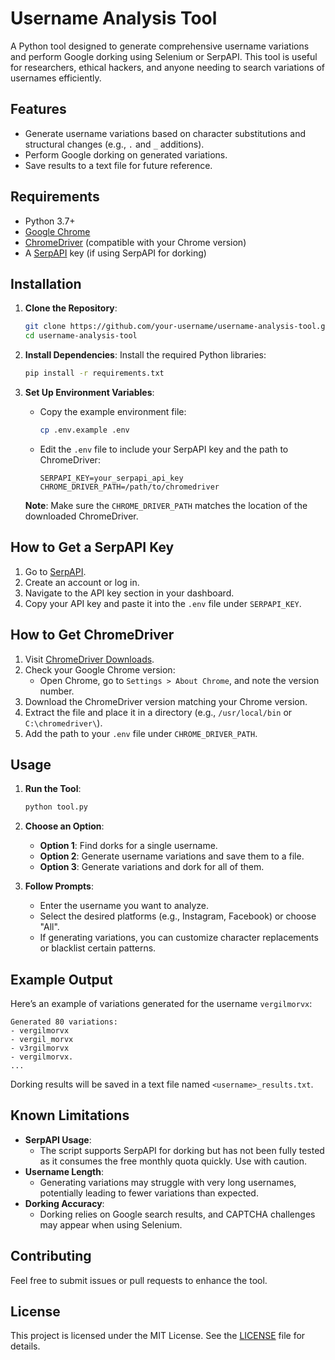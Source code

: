 # Username Analysis Tool

A Python tool designed to generate comprehensive username variations and perform Google dorking using Selenium or SerpAPI. This tool is useful for researchers, ethical hackers, and anyone needing to search variations of usernames efficiently.

## Features
- Generate username variations based on character substitutions and structural changes (e.g., `.` and `_` additions).
- Perform Google dorking on generated variations.
- Save results to a text file for future reference.

## Requirements
- Python 3.7+
- [Google Chrome](https://www.google.com/chrome/)
- [ChromeDriver](https://googlechromelabs.github.io/chrome-for-testing/) (compatible with your Chrome version)
- A [SerpAPI](https://serpapi.com/) key (if using SerpAPI for dorking)

## Installation

1. **Clone the Repository**:
   ```bash
   git clone https://github.com/your-username/username-analysis-tool.git
   cd username-analysis-tool
   ```

2. **Install Dependencies**:
   Install the required Python libraries:
   ```bash
   pip install -r requirements.txt
   ```

3. **Set Up Environment Variables**:
   - Copy the example environment file:
     ```bash
     cp .env.example .env
     ```
   - Edit the `.env` file to include your SerpAPI key and the path to ChromeDriver:
     ```env
     SERPAPI_KEY=your_serpapi_api_key
     CHROME_DRIVER_PATH=/path/to/chromedriver
     ```

   **Note**: Make sure the `CHROME_DRIVER_PATH` matches the location of the downloaded ChromeDriver.

## How to Get a SerpAPI Key
1. Go to [SerpAPI](https://serpapi.com/).
2. Create an account or log in.
3. Navigate to the API key section in your dashboard.
4. Copy your API key and paste it into the `.env` file under `SERPAPI_KEY`.

## How to Get ChromeDriver
1. Visit [ChromeDriver Downloads](https://googlechromelabs.github.io/chrome-for-testing/).
2. Check your Google Chrome version:
   - Open Chrome, go to `Settings > About Chrome`, and note the version number.
3. Download the ChromeDriver version matching your Chrome version.
4. Extract the file and place it in a directory (e.g., `/usr/local/bin` or `C:\chromedriver\`).
5. Add the path to your `.env` file under `CHROME_DRIVER_PATH`.

## Usage

1. **Run the Tool**:
   ```bash
   python tool.py
   ```

2. **Choose an Option**:
   - **Option 1**: Find dorks for a single username.
   - **Option 2**: Generate username variations and save them to a file.
   - **Option 3**: Generate variations and dork for all of them.

3. **Follow Prompts**:
   - Enter the username you want to analyze.
   - Select the desired platforms (e.g., Instagram, Facebook) or choose "All".
   - If generating variations, you can customize character replacements or blacklist certain patterns.

## Example Output

Here’s an example of variations generated for the username `vergilmorvx`:
```
Generated 80 variations:
- vergilmorvx
- vergil_morvx
- v3rgilmorvx
- vergilmorvx.
...
```

Dorking results will be saved in a text file named `<username>_results.txt`.

## Known Limitations
- **SerpAPI Usage**:
  - The script supports SerpAPI for dorking but has not been fully tested as it consumes the free monthly quota quickly. Use with caution.
- **Username Length**:
  - Generating variations may struggle with very long usernames, potentially leading to fewer variations than expected.
- **Dorking Accuracy**:
  - Dorking relies on Google search results, and CAPTCHA challenges may appear when using Selenium.

## Contributing
Feel free to submit issues or pull requests to enhance the tool.

## License
This project is licensed under the MIT License. See the [LICENSE](LICENSE) file for details.


